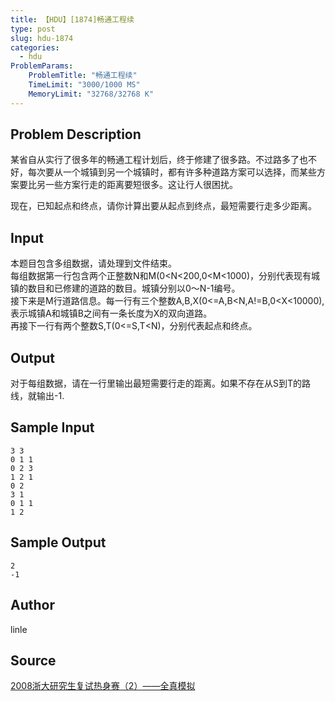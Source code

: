 ```yaml
---
title: 【HDU】[1874]畅通工程续
type: post
slug: hdu-1874
categories:
  - hdu
ProblemParams:
    ProblemTitle: "畅通工程续"
    TimeLimit: "3000/1000 MS"
    MemoryLimit: "32768/32768 K"
---
```


## Problem Description

某省自从实行了很多年的畅通工程计划后，终于修建了很多路。不过路多了也不好，每次要从一个城镇到另一个城镇时，都有许多种道路方案可以选择，而某些方案要比另一些方案行走的距离要短很多。这让行人很困扰。  
  
现在，已知起点和终点，请你计算出要从起点到终点，最短需要行走多少距离。

## Input

本题目包含多组数据，请处理到文件结束。  
每组数据第一行包含两个正整数N和M(0<N<200,0<M<1000)，分别代表现有城镇的数目和已修建的道路的数目。城镇分别以0～N-1编号。  
接下来是M行道路信息。每一行有三个整数A,B,X(0<=A,B<N,A!=B,0<X<10000),表示城镇A和城镇B之间有一条长度为X的双向道路。  
再接下一行有两个整数S,T(0<=S,T<N)，分别代表起点和终点。

## Output

对于每组数据，请在一行里输出最短需要行走的距离。如果不存在从S到T的路线，就输出-1.

## Sample Input

```
3 3
0 1 1
0 2 3
1 2 1
0 2
3 1
0 1 1
1 2
```

## Sample Output

```
2
-1
```

## Author

linle

## Source

[2008浙大研究生复试热身赛（2）——全真模拟](https://acm.hdu.edu.cn//search.php?field=problem&key=2008%D5%E3%B4%F3%D1%D0%BE%BF%C9%FA%B8%B4%CA%D4%C8%C8%C9%ED%C8%FC%A3%A82%A3%A9%A1%AA%A1%AA%C8%AB%D5%E6%C4%A3%C4%E2&source=1&searchmode=source)
